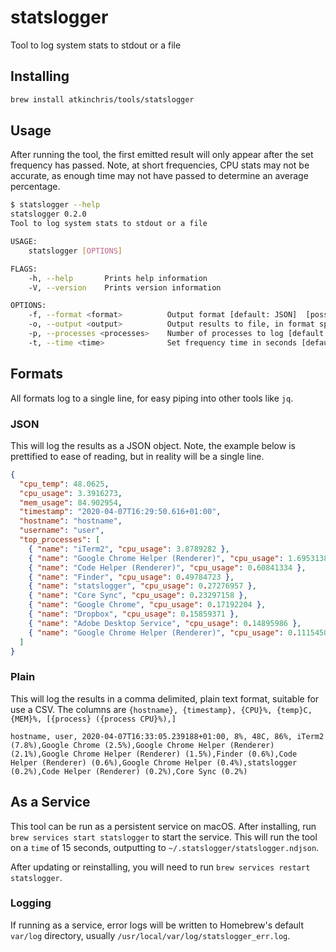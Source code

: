 # statslogger

Tool to log system stats to stdout or a file

## Installing

```sh
brew install atkinchris/tools/statslogger
```

## Usage

After running the tool, the first emitted result will only appear after the set frequency has passed. Note, at short frequencies, CPU stats may not be accurate, as enough time may not have passed to determine an average percentage.

```sh
$ statslogger --help
statslogger 0.2.0
Tool to log system stats to stdout or a file

USAGE:
    statslogger [OPTIONS]

FLAGS:
    -h, --help       Prints help information
    -V, --version    Prints version information

OPTIONS:
    -f, --format <format>          Output format [default: JSON]  [possible values: Plain, JSON]
    -o, --output <output>          Output results to file, in format specified
    -p, --processes <processes>    Number of processes to log [default: 10]
    -t, --time <time>              Set frequency time in seconds [default: 5]
```

## Formats

All formats log to a single line, for easy piping into other tools like `jq`.

### JSON

This will log the results as a JSON object. Note, the example below is prettified to ease of reading, but in reality will be a single line.

```json
{
  "cpu_temp": 48.0625,
  "cpu_usage": 3.3916273,
  "mem_usage": 84.902954,
  "timestamp": "2020-04-07T16:29:50.616+01:00",
  "hostname": "hostname",
  "username": "user",
  "top_processes": [
    { "name": "iTerm2", "cpu_usage": 3.8789282 },
    { "name": "Google Chrome Helper (Renderer)", "cpu_usage": 1.6953138 },
    { "name": "Code Helper (Renderer)", "cpu_usage": 0.60841334 },
    { "name": "Finder", "cpu_usage": 0.49784723 },
    { "name": "statslogger", "cpu_usage": 0.27276957 },
    { "name": "Core Sync", "cpu_usage": 0.23297158 },
    { "name": "Google Chrome", "cpu_usage": 0.17192204 },
    { "name": "Dropbox", "cpu_usage": 0.15859371 },
    { "name": "Adobe Desktop Service", "cpu_usage": 0.14895986 },
    { "name": "Google Chrome Helper (Renderer)", "cpu_usage": 0.111545086 }
  ]
}
```

### Plain

This will log the results in a comma delimited, plain text format, suitable for use a CSV. The columns are `{hostname}, {timestamp}, {CPU}%, {temp}C, {MEM}%, [{process} ({process CPU}%),]`

```csv
hostname, user, 2020-04-07T16:33:05.239188+01:00, 8%, 48C, 86%, iTerm2 (7.8%),Google Chrome (2.5%),Google Chrome Helper (Renderer) (2.1%),Google Chrome Helper (Renderer) (1.5%),Finder (0.6%),Code Helper (Renderer) (0.6%),Google Chrome Helper (0.4%),statslogger (0.2%),Code Helper (Renderer) (0.2%),Core Sync (0.2%)
```

## As a Service

This tool can be run as a persistent service on macOS. After installing, run `brew services start statslogger` to start the service. This will run the tool on a `time` of 15 seconds, outputting to `~/.statslogger/statslogger.ndjson`.

After updating or reinstalling, you will need to run `brew services restart statslogger`.

### Logging

If running as a service, error logs will be written to Homebrew's default `var/log` directory, usually `/usr/local/var/log/statslogger_err.log`.
